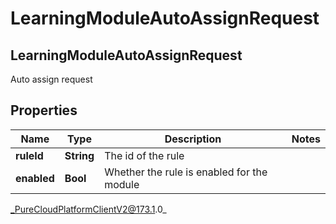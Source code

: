 # LearningModuleAutoAssignRequest

## LearningModuleAutoAssignRequest
Auto assign request

## Properties

|Name | Type | Description | Notes|
|------------ | ------------- | ------------- | -------------|
| **ruleId** | **String** | The id of the rule | |
| **enabled** | **Bool** | Whether the rule is enabled for the module | |



_PureCloudPlatformClientV2@173.1.0_
